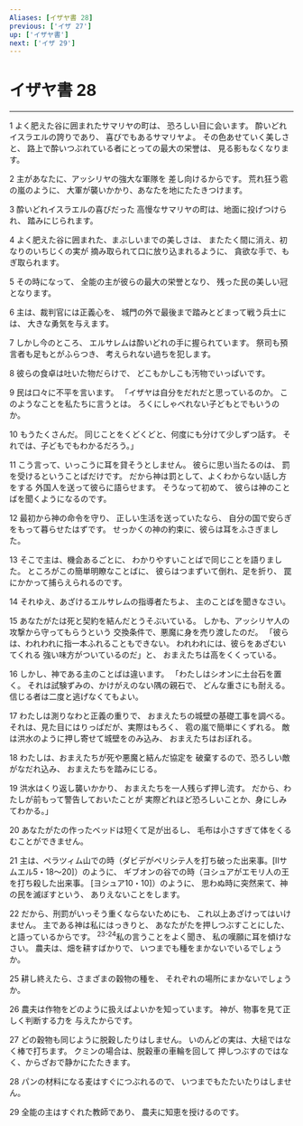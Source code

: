 ```yaml
---
Aliases: [イザヤ書 28]
previous: ['イザ 27']
up: ['イザヤ書']
next: ['イザ 29']
---
```

# イザヤ書 28

***




1 
よく肥えた谷に囲まれたサマリヤの町は、 恐ろしい目に会います。 酔いどれイスラエルの誇りであり、 喜びでもあるサマリヤよ。 その色あせていく美しさと、 路上で酔いつぶれている者にとっての最大の栄誉は、 見る影もなくなります。 



2 
主があなたに、アッシリヤの強大な軍隊を 差し向けるからです。 荒れ狂う雹の嵐のように、 大軍が襲いかかり、あなたを地にたたきつけます。 



3 
酔いどれイスラエルの喜びだった 高慢なサマリヤの町は、地面に投げつけられ、 踏みにじられます。 



4 
よく肥えた谷に囲まれた、まぶしいまでの美しさは、 またたく間に消え、初なりのいちじくの実が 摘み取られて口に放り込まれるように、 貪欲な手で、もぎ取られます。 



5 
その時になって、 全能の主が彼らの最大の栄誉となり、 残った民の美しい冠となります。 



6 
主は、裁判官には正義心を、 城門の外で最後まで踏みとどまって戦う兵士には、 大きな勇気を与えます。 



7 
しかし今のところ、 エルサレムは酔いどれの手に握られています。 祭司も預言者も足もとがふらつき、 考えられない過ちを犯します。 



8 
彼らの食卓は吐いた物だらけで、 どこもかしこも汚物でいっぱいです。 



9 
民は口々に不平を言います。 「イザヤは自分をだれだと思っているのか。 このようなことを私たちに言うとは。 ろくにしゃべれない子どもとでもいうのか。 



10 
もうたくさんだ。 同じことをくどくどと、何度にも分けて少しずつ話す。 それでは、子どもでもわかるだろう。」 



11 
こう言って、いっこうに耳を貸そうとしません。 彼らに思い当たるのは、 罰を受けるということばだけです。 だから神は罰として、よくわからない話し方をする 外国人を送って彼らに語らせます。 そうなって初めて、 彼らは神のことばを聞くようになるのです。 



12 
最初から神の命令を守り、 正しい生活を送っていたなら、 自分の国で安らぎをもって暮らせたはずです。 せっかくの神の約束に、彼らは耳をふさぎました。 



13 
そこで主は、機会あるごとに、 わかりやすいことばで同じことを語りました。 ところがこの簡単明瞭なことばに、 彼らはつまずいて倒れ、足を折り、 罠にかかって捕らえられるのです。 



14 
それゆえ、あざけるエルサレムの指導者たちよ、 主のことばを聞きなさい。 



15 
あなたがたは死と契約を結んだとうそぶいている。 しかも、アッシリヤ人の攻撃から守ってもらうという 交換条件で、悪魔に身を売り渡したのだ。 「彼らは、われわれに指一本ふれることもできない。 われわれには、彼らをあざむいてくれる 強い味方がついているのだ」と、 おまえたちは高をくくっている。 



16 
しかし、神である主のことばは違います。 「わたしはシオンに土台石を置く。 それは試験ずみの、かけがえのない隅の親石で、 どんな重さにも耐える。 信じる者は二度と逃げなくてもよい。 



17 
わたしは測りなわと正義の重りで、 おまえたちの城壁の基礎工事を調べる。 それは、見た目にはりっぱだが、実際はもろく、 雹の嵐で簡単にくずれる。 敵は洪水のように押し寄せて城壁をのみ込み、 おまえたちはおぼれる。 



18 
わたしは、おまえたちが死や悪魔と結んだ協定を 破棄するので、恐ろしい敵がなだれ込み、 おまえたちを踏みにじる。 



19 
洪水はくり返し襲いかかり、 おまえたちを一人残らず押し流す。 だから、わたしが前もって警告しておいたことが 実際どれほど恐ろしいことか、身にしみてわかる。」 



20 
あなたがたの作ったベッドは短くて足が出るし、 毛布は小さすぎて体をくるむことができません。 



21 
主は、ペラツィム山での時（ダビデがペリシテ人を打ち破った出来事。[Ⅱサムエル5・18～20]）のように、 ギブオンの谷での時（ヨシュアがエモリ人の王を打ち殺した出来事。 [ヨシュア10・10]）のように、 思わぬ時に突然来て、神の民を滅ぼすという、 ありえないことをします。 



22 
だから、刑罰がいっそう重くならないためにも、 これ以上あざけってはいけません。 主である神は私にはっきりと、 あなたがたを押しつぶすことにした、 と語っているからです。 <sup class="versenum">23-24</sup>私の言うことをよく聞き、 私の嘆願に耳を傾けなさい。 農夫は、畑を耕すばかりで、 いつまでも種をまかないでいるでしょうか。 



25 
耕し終えたら、さまざまの穀物の種を、 それぞれの場所にまかないでしょうか。 



26 
農夫は作物をどのように扱えばよいかを知っています。 神が、物事を見て正しく判断する力を 与えたからです。 



27 
どの穀物も同じように脱穀したりはしません。 いのんどの実は、大槌ではなく棒で打ちます。 クミンの場合は、脱穀車の車輪を回して 押しつぶすのではなく、からざおで静かにたたきます。 



28 
パンの材料になる麦はすぐにつぶれるので、 いつまでもたたいたりはしません。 



29 
全能の主はすぐれた教師であり、 農夫に知恵を授けるのです。
